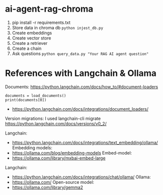 # ai-agent-rag-chroma

1. pip install -r requirements.txt
2. Store data in chroma db
````python injest_db.py ````
3. Create embeddings
4. Create vector store
5. Create a retriever
6. Create a chain
7. Ask questions
````python query_data.py "Your RAG AI agent question"````


# References with Langchain & Ollama

Documents:
https://python.langchain.com/docs/how_to/#document-loaders

````
documents = load_documents()
print(documents[0])
````
- https://python.langchain.com/docs/integrations/document_loaders/

Version migrations: 
I used langchain-cli migrate
https://python.langchain.com/docs/versions/v0_2/


Langchain:
- https://python.langchain.com/docs/integrations/text_embedding/ollama/
Embedding models:
- https://ollama.com/blog/embedding-models
Embed-model:
- https://ollama.com/library/mxbai-embed-large

Langchain:
- https://python.langchain.com/docs/integrations/chat/ollama/
Ollama: 
- https://ollama.com/
Open-source model: 
- https://ollama.com/library/gemma2
 